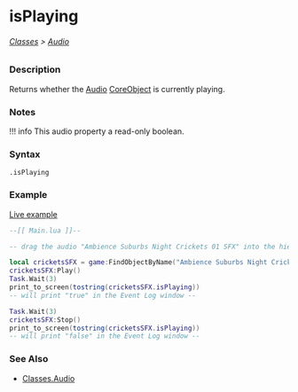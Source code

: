 # isPlaying

###### [Classes](core_api/raw_source) > [Audio](core_api/classes/audio)

### Description

Returns whether the [Audio](core_api/classes/audio) [CoreObject](core_api/classes/coreobject) is currently playing.

### Notes
!!! info
    This audio property a read-only boolean.

### Syntax

`.isPlaying`

### Example

[Live example]()

```lua
--[[ Main.lua ]]--

-- drag the audio "Ambience Suburbs Night Crickets 01 SFX" into the hierarchy --

local cricketsSFX = game:FindObjectByName("Ambience Suburbs Night Crickets 01 SFX")
cricketsSFX:Play()
Task.Wait(3)
print_to_screen(tostring(cricketsSFX.isPlaying))
-- will print "true" in the Event Log window --

Task.Wait(3)
cricketsSFX:Stop()
print_to_screen(tostring(cricketsSFX.isPlaying))
-- will print "false" in the Event Log window --


```

### See Also

* [Classes.Audio]()
